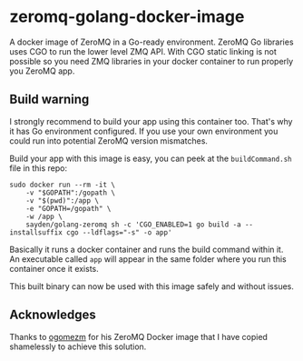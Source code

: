 # zeromq-golang-docker-image
A docker image of ZeroMQ in a Go-ready environment. ZeroMQ Go libraries uses CGO to run the lower level ZMQ API. With CGO static linking is not possible so you need ZMQ libraries in your docker container to run properly you ZeroMQ app.

## Build warning
I strongly recommend to build your app using this container too. That's why it has Go environment configured. If you use your own environment you could run into potential ZeroMQ version mismatches.

Build your app with this image is easy, you can peek at the `buildCommand.sh` file in this repo:

    sudo docker run --rm -it \
        -v "$GOPATH":/gopath \
        -v "$(pwd)":/app \
        -e "GOPATH=/gopath" \
        -w /app \
        sayden/golang-zeromq sh -c 'CGO_ENABLED=1 go build -a --installsuffix cgo --ldflags="-s" -o app'

Basically it runs a docker container and runs the build command within it. An executable called `app` will appear in the same folder where you run this container once it exists.

This built binary can now be used with this image safely and without issues.

## Acknowledges
Thanks to [ogomezm](https://github.com/ogomezm) for his ZeroMQ Docker image that I have copied shamelessly to achieve this solution.
    

